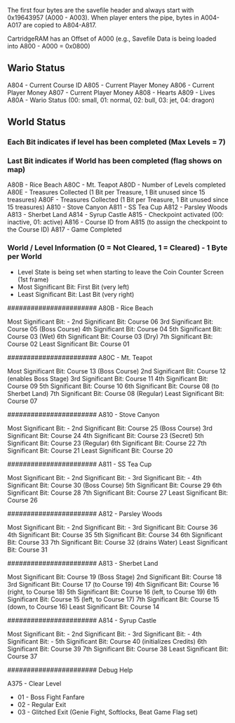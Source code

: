 The first four bytes are the savefile header and always start with 0x19643957 (A000 - A003).
When player enters the pipe, bytes in A004-A017 are copied to A804-A817.

CartridgeRAM has an Offset of A000 (e.g., Savefile Data is being loaded into A800 - A000 = 0x0800)

## Wario Status ##
A804 - Current Course ID
A805 - Current Player Money
A806 - Current Player Money
A807 - Current Player Money
A808 - Hearts
A809 - Lives
A80A - Wario Status (00: small, 01: normal, 02: bull, 03: jet, 04: dragon)

## World Status ##
### Each Bit indicates if level has been completed (Max Levels = 7) ###
### Last Bit indicates if World has been completed (flag shows on map) ###
A80B - Rice Beach
A80C - Mt. Teapot
A80D - Number of Levels completed
A80E - Treasures Collected (1 Bit per Treasure, 1 Bit unused since 15 treasures)
A80F - Treasures Collected (1 Bit per Treasure, 1 Bit unused since 15 treasures)
A810 - Stove Canyon
A811 - SS Tea Cup
A812 - Parsley Woods
A813 - Sherbet Land
A814 - Syrup Castle
A815 - Checkpoint activated (00: inactive, 01: active)
A816 - Course ID from A815 (to assign the checkpoint to the Course ID)
A817 - Game Completed


### World / Level Information (0 = Not Cleared, 1 = Cleared) - 1 Byte per World ###
* Level State is being set when starting to leave the Coin Counter Screen (1st frame)
* Most Significant Bit: First Bit (very left)
* Least Significant Bit: Last Bit (very right)

#######################
A80B - Rice Beach

Most Significant Bit: -
2nd Significant Bit: Course 06
3rd Significant Bit: Course 05 (Boss Course)
4th Significant Bit: Course 04
5th Significant Bit: Course 03 (Wet)
6th Significant Bit: Course 03 (Dry)
7th Significant Bit: Course 02
Least Significant Bit: Course 01

#######################
A80C - Mt. Teapot

Most Significant Bit: Course 13 (Boss Course)
2nd Significant Bit: Course 12 (enables Boss Stage)
3rd Significant Bit: Course 11
4th Significant Bit: Course 09
5th Significant Bit: Course 10
6th Significant Bit: Course 08 (to Sherbet Land)
7th Significant Bit: Course 08 (Regular)
Least Significant Bit: Course 07

#######################
A810 - Stove Canyon

Most Significant Bit: -
2nd Significant Bit: Course 25 (Boss Course)
3rd Significant Bit: Course 24
4th Significant Bit: Course 23 (Secret)
5th Significant Bit: Course 23 (Regular)
6th Significant Bit: Course 22
7th Significant Bit: Course 21
Least Significant Bit: Course 20

#######################
A811 - SS Tea Cup

Most Significant Bit: -
2nd Significant Bit: -
3rd Significant Bit: -
4th Significant Bit: Course 30 (Boss Course)
5th Significant Bit: Course 29
6th Significant Bit: Course 28
7th Significant Bit: Course 27
Least Significant Bit: Course 26

#######################
A812 - Parsley Woods

Most Significant Bit: -
2nd Significant Bit: -
3rd Significant Bit: Course 36
4th Significant Bit: Course 35
5th Significant Bit: Course 34
6th Significant Bit: Course 33
7th Significant Bit: Course 32 (drains Water)
Least Significant Bit: Course 31

#######################
A813 - Sherbet Land

Most Significant Bit: Course 19 (Boss Stage)
2nd Significant Bit: Course 18
3rd Significant Bit: Course 17 (to Course 19)
4th Significant Bit: Course 16 (right, to Course 18)
5th Significant Bit: Course 16 (left, to Course 19)
6th Significant Bit: Course 15 (left, to Course 17)
7th Significant Bit: Course 15 (down, to Course 16)
Least Significant Bit: Course 14

#######################
A814 - Syrup Castle

Most Significant Bit: -
2nd Significant Bit: -
3rd Significant Bit: -
4th Significant Bit: -
5th Significant Bit: Course 40 (initializes Credits)
6th Significant Bit: Course 39
7th Significant Bit: Course 38
Least Significant Bit: Course 37

#######################
Debug Help

A375 - Clear Level
* 01 - Boss Fight Fanfare
* 02 - Regular Exit
* 03 - Glitched Exit (Genie Fight, Softlocks, Beat Game Flag set)